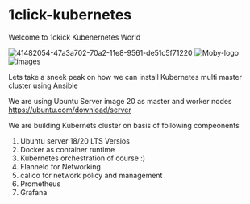 # 1click-kubernetes
Welcome to 1ckick Kubenernetes World

![41482054-47a3a702-70a2-11e8-9561-de51c5f71220](https://user-images.githubusercontent.com/99710234/154664081-0d3136a2-b3dd-4a96-8098-14322f1f8955.png)
![Moby-logo](https://user-images.githubusercontent.com/99710234/154664098-3b44ccca-cbe7-4b4a-b1eb-a5a234468251.png)
![images](https://user-images.githubusercontent.com/99710234/154664120-66b740f6-cdb3-4f16-a5ad-2b6fdb7774a4.png)

Lets take a sneek peak on how we can install Kubernetes multi master cluster using Ansible

We are using Ubuntu Server image 20 as master and worker nodes
https://ubuntu.com/download/server

We are building Kubernets cluster on basis of following compeonents
1) Ubuntu server 18/20 LTS Versios 
2) Docker as container runtime
3) Kubernetes orchestration of course :)
4) Flanneld for Networking
5) calico for network policy and management 
6) Prometheus
7) Grafana

 
